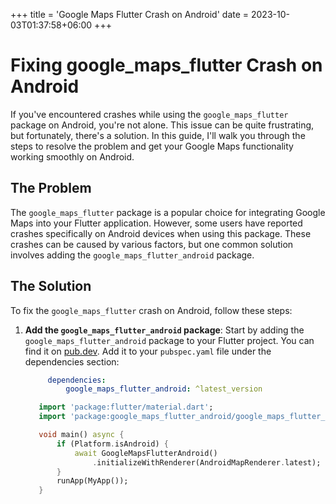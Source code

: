 +++
title = 'Google Maps Flutter Crash on Android'
date = 2023-10-03T01:37:58+06:00
+++

# Fixing google_maps_flutter Crash on Android

If you've encountered crashes while using the `google_maps_flutter` package on Android, you're not alone. This issue can be quite frustrating, but fortunately, there's a solution. In this guide, I'll walk you through the steps to resolve the problem and get your Google Maps functionality working smoothly on Android.

## The Problem

The `google_maps_flutter` package is a popular choice for integrating Google Maps into your Flutter application. However, some users have reported crashes specifically on Android devices when using this package. These crashes can be caused by various factors, but one common solution involves adding the `google_maps_flutter_android` package.

## The Solution

To fix the `google_maps_flutter` crash on Android, follow these steps:

1. **Add the `google_maps_flutter_android` package**:
   Start by adding the `google_maps_flutter_android` package to your Flutter project. You can find it on [pub.dev](https://pub.dev/packages/google_maps_flutter_android). Add it to your `pubspec.yaml` file under the dependencies section:

   ```yaml
		dependencies:
			google_maps_flutter_android: ^latest_version
	```

	 ```dart
		import 'package:flutter/material.dart';
		import 'package:google_maps_flutter_android/google_maps_flutter_android.dart';

		void main() async {
			if (Platform.isAndroid) {
				await GoogleMapsFlutterAndroid()
					.initializeWithRenderer(AndroidMapRenderer.latest);
			}
			runApp(MyApp());
		}
	 ```
